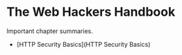 # The Web Hackers Handbook

Important chapter summaries.

- [HTTP Security Basics](HTTP Security Basics)
